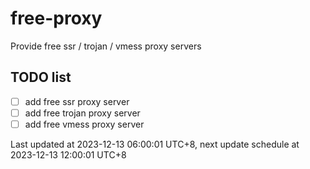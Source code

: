
# free-proxy
Provide free ssr / trojan / vmess proxy servers


## TODO list
- [ ] add free ssr proxy server
- [ ] add free trojan proxy server
- [ ] add free vmess proxy server

Last updated at 2023-12-13 06:00:01 UTC+8, next update schedule at 2023-12-13 12:00:01 UTC+8

